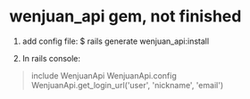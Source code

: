 # wenjuan_api gem, not finished
1. add config file:
$ rails generate wenjuan_api:install

2. In rails console:
> include WenjuanApi
> WenjuanApi.config
> WenjuanApi.get_login_url('user', 'nickname', 'email')

